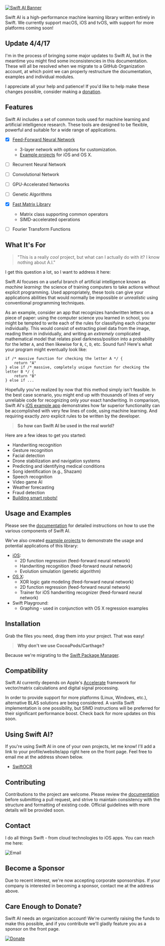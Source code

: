 [![Swift AI Banner](https://github.com/collinhundley/Swift-AI/blob/master/SiteAssets/Banner.png?raw=true)](https://github.com/collinhundley/Swift-AI#care-enough-to-donate)

Swift AI is a high-performance machine learning library written entirely in Swift.
We currently support macOS, iOS and tvOS, with support for more platforms coming soon!

## Update 4/4/17
I'm in the process of bringing some major updates to Swift AI, but in the meantime you might find some inconsistencies in this documentation. These will all be resolved when we migrate to a GitHub Organization account, at which point we can properly restructure the documentation, examples and individual modules.

I appreciate all your help and patience! If you'd like to help make these changes possible, consider making a [donation](https://github.com/collinhundley/Swift-AI#care-enough-to-donate).


## Features
Swift AI includes a set of common tools used for machine learning and artificial intelligence research. These tools are designed to be flexible, powerful and suitable for a wide range of applications.

- [x] [Feed-Forward Neural Network](https://github.com/collinhundley/Swift-AI/blob/master/Documentation/FFNN.md#multi-layer-feed-forward-neural-network)
    * 3-layer network with options for customization.
    * [Example projects](https://github.com/collinhundley/Swift-AI/tree/master/Examples#swift-ai-examples) for iOS and OS X.
- [ ] Recurrent Neural Network
- [ ] Convolutional Network
- [ ] GPU-Accelerated Networks
- [ ] Genetic Algorithms
- [x] [Fast Matrix Library](https://github.com/collinhundley/Swift-AI/blob/master/Documentation/Matrix.md#matrix)
    * Matrix class supporting common operators
    * SIMD-accelerated operations
- [ ] Fourier Transform Functions


## What It's For

> "This is a really *cool* project, but what can I actually do with it? I know nothing about A.I."

I get this question a lot, so I want to address it here:

Swift AI focuses on a useful branch of artificial intelligence known as *machine learning*: the science of training computers to take actions without explicit programming. Used appropriately, these tools can give your applications abilities that would normally be impossible or *unrealistic* using conventional programming techniques.

As an example, consider an app that recognizes handwritten letters on a piece of paper: using the computer science you learned in school, you might be tempted to write each of the rules for classifying each character individually. This would consist of extracting pixel data from the image, reading them in individually, and writing an *extremely* complicated mathematical model that relates pixel darkness/position into a probability for the letter `A`, and then likewise for `B`, `C`, `D`, etc. Sound fun? Here's what your program might eventually look like:

```
if /* massive function for checking the letter A */ {
    return "A"
} else if /* massive, completely unique function for checking the letter B */ { 
    return "B"
} else if ...
```

Hopefully you've realized by now that this method simply isn't feasible. In the best case scenario, you might end up with thousands of lines of very unreliable code for recognizing only *your* exact handwriting. In comparison, Swift AI's [iOS example app](https://github.com/collinhundley/Swift-AI/tree/master/Examples#ios) demonstrates how far superior functionality can be accomplished with very few lines of code, using machine learning. And requiring exactly *zero* explicit rules to be written by the developer.

>**So how can Swift AI be used in the real world?**

Here are a few ideas to get you started:
- Handwriting recognition
- Gesture recognition
- Facial detection
- Drone stabilization and navigation systems
- Predicting and identifying medical conditions
- Song identification (e.g., Shazam)
- Speech recognition
- Video game AI
- Weather forecasting
- Fraud detection
- [Building smart robots!](https://www.youtube.com/watch?v=99DOwLcbKl8)


## Usage and Examples

Please see the [documentation](https://github.com/collinhundley/Swift-AI/tree/master/Documentation) for detailed instructions on how to use the various components of Swift AI.

We've also created [example projects](https://github.com/collinhundley/Swift-AI/tree/master/Examples#swift-ai-examples) to demonstrate the usage and potential applications of this library:
- [iOS](https://github.com/collinhundley/Swift-AI/tree/master/Examples#ios):
    * 2D function regression (feed-forward neural network)
    * Handwriting recognition (feed-forward neural network)
    * Evolution simulation (genetic algorithm)
- [OS X](https://github.com/collinhundley/Swift-AI/tree/master/Examples#os-x):
    * XOR logic gate modeling (feed-forward neural network)
    * 2D function regression (feed-forward neural network)
    * Trainer for iOS handwriting recognizer (feed-forward neural network)
- Swift Playground:
    * Graphing - used in conjunction with OS X regression examples


## Installation
Grab the files you need, drag them into your project. That was easy!

>**Why don't we use CocoaPods/Carthage?**

Because we're migrating to the [Swift Package Manager](https://swift.org/package-manager/).

## Compatibility
Swift AI currently depends on Apple's [Accelerate](https://developer.apple.com/library/mac/documentation/Accelerate/Reference/AccelerateFWRef/) framework for vector/matrix calculations and digital signal processing.

In order to provide support for more platforms (Linux, Windows, etc.), alternative BLAS solutions are being considered. A vanilla Swift implementation is one possibility, but SIMD instructions will be preferred for their significant performance boost. Check back for more updates on this soon.

## Using Swift AI?
If you're using Swift AI in one of your own projects, let me know! I'll add a link to your profile/website/app right here on the front page. Feel free to email me at the address shown below.

- [SwiftOCR](https://github.com/garnele007/SwiftOCR)

## Contributing
Contributions to the project are welcome. Please review the [documentation](https://github.com/collinhundley/Swift-AI/tree/master/Documentation) before submitting a pull request, and strive to maintain consistency with the structure and formatting of existing code. Official guidelines with more details will be provided soon.

## Contact
I do all things Swift - from cloud technologies to iOS apps. You can reach me here:

![Email](https://github.com/collinhundley/Swift-AI/blob/master/SiteAssets/Email.png?raw=true)

## Become a Sponsor

Due to recent interest, we're now accepting corporate sponsorships. If your company is interested in becoming a sponsor, contact me at the address above.

## Care Enough to Donate?

Swift AI needs an organization account! We're currently raising the funds to make this possible, and if you contribute we'll gladly feature you as a sponsor on the front page.

[![Donate](https://github.com/collinhundley/Swift-AI/blob/master/SiteAssets/DonateButton.png?raw=true)](https://www.paypal.com/cgi-bin/webscr?cmd=_donations&business=3FCBZ7MXZJFG2&lc=US&item_name=Swift%20AI&currency_code=USD&bn=PP%2dDonationsBF%3aDonateButton%2epng%3fraw%3dtrue%3aNonHosted)


